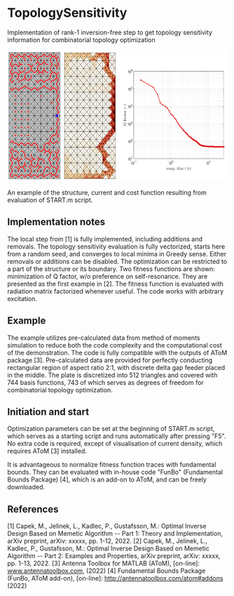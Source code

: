 # TopologySensitivity
Implementation of rank-1 inversion-free step to get topology sensitivity information for combinatorial topology optimization


<img src="topoSens-minQ-results.png" height="300"/>

An example of the structure, current and cost function resulting from evaluation of START.m script.

## Implementation notes

The local step from [1] is fully implemented, including additions and removals. The topology sensitivity evaluation is fully vectorized, starts here from a random seed, and converges to local minima in Greedy sense. Either removals or additions can be disabled. The optimization can be restricted to a part of the structure or its boundary. Two fitness functions are shown: minimization of Q factor, w/o preference on self-resonance. They are presented as the first example in [2]. The fitness function is evaluated with radiation matrix factorized whenever useful. The code works with arbitrary excitation.

## Example

The example utilizes pre-calculated data from method of moments simulation to reduce both the code complexity and the computational cost of the demonstration. The code is fully compatible with the outputs of AToM package [3]. Pre-calculated data are provided for perfectly conducting rectangular region of aspect ratio 2:1, with discrete delta gap feeder placed in the middle. The plate is discretized into 512 triangles and covered with 744 basis functions, 743 of which serves as degrees of freedom for combinatorial topology optimization.

## Initiation and start

Optimization parameters can be set at the beginning of START.m script, which serves as a starting script and runs automatically after pressing "F5". No extra code is required, except of visualisation of current density, which requires AToM [3] installed.

It is advantageous to normalize fitness function traces with fundamental bounds. They can be evaluated with in-house code "FunBo" (Fundamental Bounds Package) [4], which is an add-on to AToM, and can be freely downloaded.


## References

[1] Capek, M., Jelinek, L., Kadlec, P., Gustafsson, M.: Optimal Inverse Design Based on Memetic Algorithm -- Part 1: Theory and Implementation, arXiv preprint, arXiv: xxxxx, pp. 1-12, 2022.
[2] Capek, M., Jelinek, L., Kadlec, P., Gustafsson, M.: Optimal Inverse Design Based on Memetic Algorithm -- Part 2: Examples and Properties, arXiv preprint, arXiv: xxxxx, pp. 1-13, 2022.
[3] Antenna Toolbox for MATLAB (AToM), [on-line]: www.antennatoolbox.com, (2022)
[4] Fundamental Bounds Package (FunBo, AToM add-on), [on-line]: http://antennatoolbox.com/atom#addons (2022)
